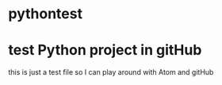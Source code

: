 # pythontest
# test Python project in gitHub
this is just a test file so I can play around with Atom and gitHub 
